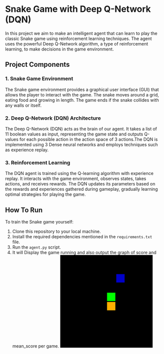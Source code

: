 # Snake Game with Deep Q-Network (DQN)
 In this project we aim to make an intelligent agent that can learn to play the classic Snake game using reinforcement learning techniques. The agent uses the powerful Deep Q-Network algorithm, a type of reinforcement learning, to make decisions in the game environment.
 ## Project Components
 ### 1. Snake Game Environment
 The Snake game environment provides a graphical user interface (GUI) that allows the player to interact with the game. The snake moves around a grid, eating food and growing in length. The game ends if the snake collides with any walls or itself. 
 ### 2. Deep Q-Network (DQN) Architecture
 The Deep Q-Network (DQN) acts as the brain of our agent. It takes a list of 11 boolean values as input, representing the game state and outputs Q-values for each possible action in the action space of 3 actions.The DQN is implemented using 3 Dense neural networks and employs techniques such as experience replay.
 ### 3. Reinforcement Learning
 The DQN agent is trained using the Q-learning algorithm with experience replay. It interacts with the game environment, observes states, takes actions, and receives rewards. The DQN updates its parameters based on the rewards and experiences gathered during gameplay, gradually learning optimal strategies for playing the game.
 ## How To Run
 To train the Snake game yourself:
 1. Clone this repository to your local machine.
 2. Install the required dependencies mentioned in the `requirements.txt` file.
 3. Run the `agent.py` script.
 4. It will Display the game running and also output the graph of score and mean_score per game.
  ![](https://github.com/deepu718/Snake_AI/blob/main/snake_gif/episode_102_score_29.gif)
 
 
 

